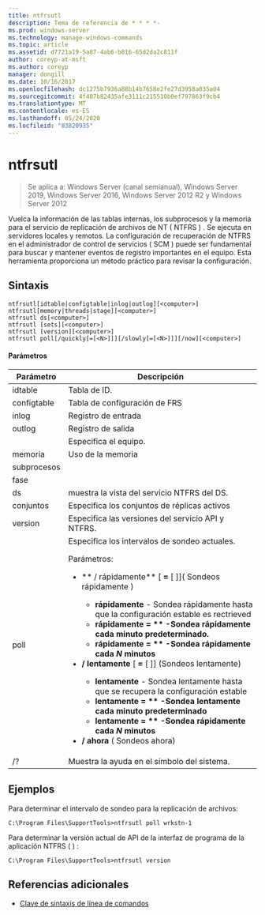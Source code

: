```yaml
---
title: ntfrsutl
description: Tema de referencia de * * * *-
ms.prod: windows-server
ms.technology: manage-windows-commands
ms.topic: article
ms.assetid: d7721a19-5a87-4ab6-b816-65d2da2c811f
author: coreyp-at-msft
ms.author: coreyp
manager: dongill
ms.date: 10/16/2017
ms.openlocfilehash: dc1275b7936a88b14b7658e2fe27d3958a035a04
ms.sourcegitcommit: 4f407b82435afe3111c215510b0ef797863f9cb4
ms.translationtype: MT
ms.contentlocale: es-ES
ms.lasthandoff: 05/24/2020
ms.locfileid: "83820935"
---
```

# <a name="ntfrsutl"></a>ntfrsutl

> Se aplica a: Windows Server (canal semianual), Windows Server 2019, Windows Server 2016, Windows Server 2012 R2 y Windows Server 2012

Vuelca la información de las tablas internas, los subprocesos y la memoria para el servicio de replicación de archivos de NT \( NTFRS \) . Se ejecuta en servidores locales y remotos. La configuración de recuperación de NTFRS en el administrador de control de servicios \( SCM \) puede ser fundamental para buscar y mantener eventos de registro importantes en el equipo. Esta herramienta proporciona un método práctico para revisar la configuración.

## <a name="syntax"></a>Sintaxis

```
ntfrsutl[idtable|configtable|inlog|outlog][<computer>]
ntfrsutl[memory|threads|stage][<computer>]
ntfrsutl ds[<computer>]
ntfrsutl [sets][<computer>]
ntfrsutl [version][<computer>]
ntfrsutl poll[/quickly[=[<N>]]][/slowly[=[<N>]]][/now][<computer>]
```

#### <a name="parameters"></a>Parámetros

|  Parámetro  |                                                                                                                                                                                                                                                                                                                                        Descripción                                                                                                                                                                                                                                                                                                                                         |
|-------------|--------------------------------------------------------------------------------------------------------------------------------------------------------------------------------------------------------------------------------------------------------------------------------------------------------------------------------------------------------------------------------------------------------------------------------------------------------------------------------------------------------------------------------------------------------------------------------------------------------------------------------------------------------------------------------------------|
|   idtable   |                                                                                                                                                                                                                                                                                                                                          Tabla de ID.                                                                                                                                                                                                                                                                                                                                          |
| configtable |                                                                                                                                                                                                                                                                                                                                  Tabla de configuración de FRS                                                                                                                                                                                                                                                                                                                                   |
|    inlog    |                                                                                                                                                                                                                                                                                                                                        Registro de entrada                                                                                                                                                                                                                                                                                                                                         |
|   outlog    |                                                                                                                                                                                                                                                                                                                                        Registro de salida                                                                                                                                                                                                                                                                                                                                        |
| <computer>  |                                                                                                                                                                                                                                                                                                                                  Especifica el equipo.                                                                                                                                                                                                                                                                                                                                   |
|   memoria    |                                                                                                                                                                                                                                                                                                                                        Uso de la memoria                                                                                                                                                                                                                                                                                                                                        |
|   subprocesos   |                                                                                                                                                                                                                                                                                                                                                                                                                                                                                                                                                                                                                                                                                            |
|    fase    |                                                                                                                                                                                                                                                                                                                                                                                                                                                                                                                                                                                                                                                                                            |
|     ds      |                                                                                                                                                                                                                                                                                                                         muestra la vista del servicio NTFRS del DS.                                                                                                                                                                                                                                                                                                                          |
|    conjuntos     |                                                                                                                                                                                                                                                                                                                             Especifica los conjuntos de réplicas activos                                                                                                                                                                                                                                                                                                                              |
|   version   |                                                                                                                                                                                                                                                                                                                       Especifica las versiones del servicio API y NTFRS.                                                                                                                                                                                                                                                                                                                        |
|    poll     | Especifica los intervalos de sondeo actuales.<p>Parámetros:<p><ul><li>** \/ rápidamente** \[ **\=** \[ <N>\]\]\( Sondeos rápidamente  \)<p><ul><li>**rápidamente** \- Sondea rápidamente hasta que la configuración estable es rectrieved</li><li>**rápidamente \= ** \-Sondea rápidamente cada minuto predeterminado.</li><li>**rápidamente \= ** <N> \-Sondea rápidamente cada *N* minutos</li></ul></li><li>** \/ lentamente** \[ **\=** \[ <N>\]\] \(Sondeos lentamente\)<p><ul><li>**lentamente** \- Sondea lentamente hasta que se recupera la configuración estable</li><li>**lentamente \= ** \-Sondea lentamente cada minuto predeterminado</li><li>**lentamente \= ** <N> \-Sondea rápidamente cada *N* minutos</li></ul></li><li>** \/ ahora** \( Sondeos ahora\)</li></ul> |
|     \/?     |                                                                                                                                                                                                                                                                                                                            Muestra la ayuda en el símbolo del sistema.                                                                                                                                                                                                                                                                                                                            |

## <a name="examples"></a>Ejemplos
Para determinar el intervalo de sondeo para la replicación de archivos:

```
C:\Program Files\SupportTools>ntfrsutl poll wrkstn-1
```

Para determinar la versión actual de API de la interfaz de programa de la aplicación NTFRS \( \) :

```
C:\Program Files\SupportTools>ntfrsutl version
```

## <a name="additional-references"></a>Referencias adicionales

- [Clave de sintaxis de línea de comandos](command-line-syntax-key.md)




